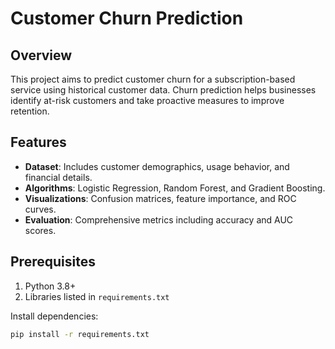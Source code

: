 # Customer Churn Prediction

## Overview
This project aims to predict customer churn for a subscription-based service using historical customer data. Churn prediction helps businesses identify at-risk customers and take proactive measures to improve retention.

## Features
- **Dataset**: Includes customer demographics, usage behavior, and financial details.
- **Algorithms**: Logistic Regression, Random Forest, and Gradient Boosting.
- **Visualizations**: Confusion matrices, feature importance, and ROC curves.
- **Evaluation**: Comprehensive metrics including accuracy and AUC scores.

## Prerequisites
1. Python 3.8+
2. Libraries listed in `requirements.txt`

Install dependencies:
```bash
pip install -r requirements.txt

